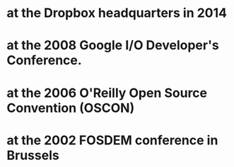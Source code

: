 # at the Dropbox headquarters in 2014
# at the 2008 Google I/O Developer's Conference.
# at the 2006 O'Reilly Open Source Convention (OSCON)
# at the 2002 FOSDEM conference in Brussels

